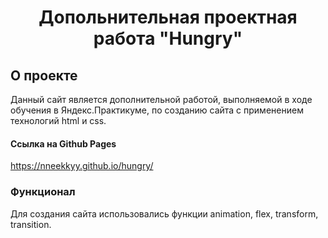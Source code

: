 <h1 align="center">Допольнительная проектная работа "Hungry"</h1>

## О проекте

Данный сайт является дополнительной работой, выполняемой в ходе обучения в Яндекс.Практикуме, по созданию сайта с применением технологий html и css.

#### Ссылка на Github Pages
https://nneekkyy.github.io/hungry/

### Функционал

Для создания сайта использовались функции animation, flex, transform, transition.

